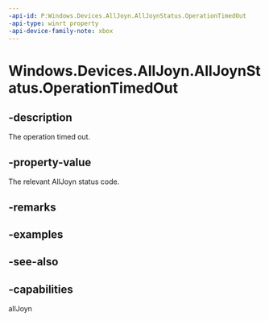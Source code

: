 ```yaml
---
-api-id: P:Windows.Devices.AllJoyn.AllJoynStatus.OperationTimedOut
-api-type: winrt property
-api-device-family-note: xbox
---
```


<!-- Property syntax
public int OperationTimedOut { get; }
-->

# Windows.Devices.AllJoyn.AllJoynStatus.OperationTimedOut

## -description
The operation timed out.

## -property-value
The relevant AllJoyn status code.

## -remarks

## -examples

## -see-also


## -capabilities
allJoyn